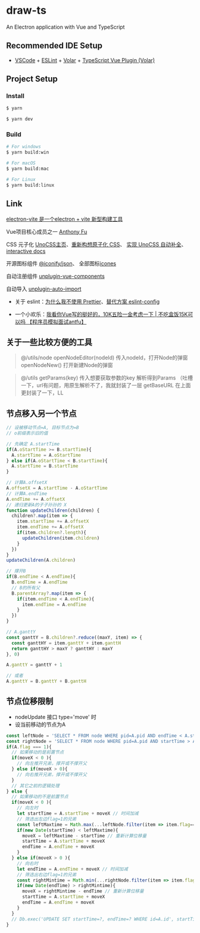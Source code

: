 # draw-ts

An Electron application with Vue and TypeScript

## Recommended IDE Setup

- [VSCode](https://code.visualstudio.com/) + [ESLint](https://marketplace.visualstudio.com/items?itemName=dbaeumer.vscode-eslint) + [Volar](https://marketplace.visualstudio.com/items?itemName=Vue.volar) + [TypeScript Vue Plugin (Volar)](https://marketplace.visualstudio.com/items?itemName=Vue.vscode-typescript-vue-plugin)

## Project Setup

### Install

```bash
$ yarn
```

```bash
$ yarn dev
```

### Build

```bash
# For windows
$ yarn build:win

# For macOS
$ yarn build:mac

# For Linux
$ yarn build:linux
```

## Link

[electron-vite 是一个electron + vite 新型构建工具](https://cn.electron-vite.org/guide/)

Vue项目核心成员之一 [Anthony Fu](https://antfu.me/)

CSS 元子化 [UnoCSS主页](https://unocss.dev/)、[重新构想原子化 CSS](https://antfu.me/posts/reimagine-atomic-css-zh)、 [实现 UnoCSS 自动补全](https://www.bilibili.com/video/BV1y3411W7YG/?spm_id_from=333.999.0.0&vd_source=8d8b9daa275ea2eb92a1c4b9a802af8c)、[interactive docs](https://unocss.dev/interactive/)

开源图标组件 [@iconify/json](<[@iconify/json](https://iconify.design/)>)、 全部图标[icones](https://icones.js.org/)

自动注册组件 [unplugin-vue-components](https://github.com/unplugin/unplugin-vue-components)

自动导入 [unplugin-auto-import](https://github.com/unplugin/unplugin-auto-import)

- 关于 eslint：[为什么我不使用 Prettier](https://antfu.me/posts/why-not-prettier-zh)、[替代方案 eslint-config](https://github.com/antfu/eslint-config)

- 一个小欢乐：[我看你Vue写的挺好的，10K五险一金考虑一下 | 不吃盒饭15K可以吗 【程序员模拟面试antfu】](https://www.bilibili.com/video/BV1TY4y1p783/?spm_id_from=333.999.0.0&vd_source=8d8b9daa275ea2eb92a1c4b9a802af8c)

## 关于一些比较方便的工具

> @/utils/node
> openNodeEditor(nodeId) 传入nodeId，打开Node的弹窗
> openNodeNew() 打开新建Node的弹窗

> @/utils
> getParams(key) 传入想要获取参数的key 解析得到Params （吐槽一下，url有问题，用原生解析不了，我就封装了一层
> getBaseURL 在上面更封装了一下，LL

## 节点移入另一个节点

```js
// 设被移动节点=A, 目标节点为=B
// o前缀表示旧的值

// 先确定 A.startTime
if(A.oStartTime >= B.startTime){
  A.startTime = A.oStartTime
} else if(A.oStartTime < B.startTime){
  A.startTime = B.startTime
}

// 计算A.offsetX
A.offsetX = A.startTime - A.oStartTime
// 计算A.endTime
A.endTime += A.offsetX
// 递归更新A的子子孙孙的 X
function updateChildren(children) {
  children?.map(item => {
    item.startTime += A.offsetX
    item.endTime += A.offsetX
    if(item.children?.length){
      updateChildren(item.children)
    }
  })
}
updateChildren(A.children)

// 撑开B
if(B.endTime < A.endTime){
  B.endTime = A.endTime
  // B的所有父
  B.parentArray?.map(item => {
    if(item.endTime < A.endTime){
      item.endTime = A.endTime
    }
  })
}

// A.ganttY
const ganttY = B.children?.reduce((maxY, item) => {
  const ganttHY = item.ganttY + item.ganttH
  return ganttHY > maxY ? ganttHY : maxY
}, 0)

A.ganttY = ganttY + 1

// 或者
A.ganttY = B.ganttY + B.ganttH
```

## 节点位移限制

- nodeUpdate 接口 type='move' 时
- 设当前移动的节点为A

```js
const leftNode = 'SELECT * FROM node WHERE pid=A.pid AND endTime < A.startTime'
const rightNode = 'SELECT * FROM node WHERE pid=A.pid AND startTime > A.endTime'
if(A.flag === 1){
  // 如果移动的是前置节点
  if(moveX < 0 ){
    // 向左推开兄弟，撑开或不撑开父
  } else if(moveX > 0){
    // 向右推开兄弟，撑开或不撑开父
  }
  // 其它之前的逻辑处理
} else {
  // 如果移动的不是前置节点
  if(moveX < 0 ){
    // 向左时
    let startTime = A.startTime + moveX // 时间加减
    // 筛选出左边flag=1的兄弟
    const leftMaxtime = Math.max(...leftNode.filter(item => item.flag===1).map(item => new Date(item.endTime)))
    if(new Date(startTime) < leftMaxtime){
      moveX = leftMaxtime - startTime // 重新计算位移量
      startTime = A.startTime + moveX
      endTime = A.endTime + moveX
    }
  } else if(moveX > 0 ){
    // 向右时
    let endTime = A.endTime + moveX // 时间加减
    // 筛选出右边flag=1的兄弟
    const rightMintime = Math.min(...rightNode.filter(item => item.flag===1).map(item => new Date(item.startTime)))
    if(new Date(endTime) > rightMintime){
      moveX = rightMintime - endTime // 重新计算位移量
      startTime = A.startTime + moveX
      endTime = A.endTime + moveX
    }
  }
  // Db.exec('UPDATE SET startTime=?, endTime=? WHERE id=A.id', startTime, endTime)
}
```
